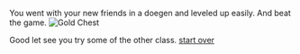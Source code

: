 You went with your new friends in a doegen and leveled up easily.
And beat the game.
![Gold Chest ]()

Good let see you try some of the other class.
[start over](../beginning.md)